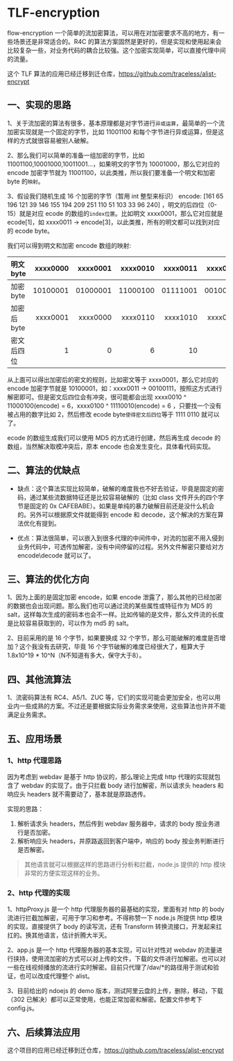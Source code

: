 # TLF-encryption

flow-encryption 一个简单的流加密算法，可以用在对加密要求不高的地方，有一些场景还是非常适合的。R4C 的算法方案固然是更好的，但是实现和使用起来会比较复杂一些，对业务代码的耦合比较强。这个加密实现简单，可以直接代理中间的流量。

这个 TLF 算法的应用已经迁移到迁仓库，https://github.com/traceless/alist-encrypt

## 一、实现的思路

1、关于流加密的算法有很多，基本原理都是对字节进行`异或运算`，最简单的一个流加密实现就是一个固定的字节，比如 11001100 和每个字节进行异或运算，但是这样的方式就很容易被别人破解。

2、那么我们可以简单的准备一组加密的字节，比如 11001100,10001000,10011001...，如果明文的字节为 10001000，那么它对应的 encode 加密字节就为 11001100，以此类推，所以我们要准备一个明文和加密 byte 的`映射`。

3、假设我们随机生成 16 个加密的字节（暂用 int 整型来标识） encode: [161 65 196 121 39 146 155 194 209 251 110 51 103 33 96 240] ，明文的后四位（0-15）就是对应 ecode 的数组的`index位置`。比如明文 xxxx0001，那么它对应就是 ecode[1]，如 xxxx0011 -> encode[3]，以此类推，所有的明文都可以找到对应的 ecode byte。

我们可以得到明文和加密 encode 数组的映射:

| 明文 byte   | xxxx0000 | xxxx0001 | xxxx0010 | xxxx0011 | xxxx0100 | ... |
| :---------- | -------: | -------: | -------: | -------: | -------: | --: |
| 加密 byte   | 10100001 | 01000001 | 11000100 | 01111001 | 00100111 | ... |
| 加密后 byte | xxxx0001 | xxxx0000 | xxxx0110 | xxxx1010 | xxxx0011 | ... |
| 密文后四位  |        1 |        0 |        6 |       10 |        3 | ... |

从上面可以得出加密后的密文的规则，比如密文等于 xxxx0001，那么它对应的 encode 加密字节就是 10100001，如：xxxx0011 -> 00100111，按照这方式进行解密即可。但是密文后四位会有冲突，很可能都会出现 xxxx0010 ^ 11000100(encode) = 6，xxxx0100 ^ 11110010(encode) = 6 ，只要找一个没有被占用的数字比如 2，然后修改 ecode byte`使得密文后四位`等于 1111 0110 就可以了。

ecode 的数组生成我们可以使用 MD5 的方式进行创建，然后再生成 decode 的数组，当然解决取模冲突后，原本 encode 也会发生变化，具体看代码实现。

## 二、算法的优缺点

- 缺点：这个算法实现比较简单，破解的难度我也不好去验证，毕竟是固定的密码，通过某些流数据特征还是比较容易破解的（比如 class 文件开头的四个字节是固定的 0x CAFEBABE）。如果是单纯的暴力破解目前还是没什么机会的。另外可以根据原文件就能得到 encode 和 decode，这个解决的方案在算法优化有提到。

- 优点：算法很简单，可以嵌入到很多代理的中间件中，对流的加密不用入侵到业务代码中，可透传加解密，没有中间停留的过程。另外文件解密只要给对方 encode\decode 就可以了。

## 三、算法的优化方向

1、因为上面的是固定加密 encode，如果 encode 泄露了，那么其他的已经加密的数据也会出现问题。那么我们也可以通过流的某些属性或特征作为 MD5 的 salt，这样每次生成的密码本也会不一样。比如传输的是文件，那么文件流的长度是比较容易获取到的，可以作为 md5 的 salt。

2、目前采用的是 16 个字节，如果要换成 32 个字节，那么可能破解的难度是否增加？这个我没有去研究，毕竟 16 个字节破解的难度已经很大了，粗算大于 1.8x10^19 \* 10^N（N不知道有多大，保守大于8）。

## 四、其他流算法

1、流密码算法有 RC4、A5/1、ZUC 等，它们的实现可能会更加安全，也可以用业内一些成熟的方案。不过还是要根据实际业务需求来使用，这些算法也许并不能满足业务需求。

## 五、应用场景

### 1、http 代理思路

因为考虑到 webdav 是基于 http 协议的，那么理论上完成 http 代理的实现就包含了 webdav 的实现了。由于只拦截 body 进行加解密，所以请求头 headers 和响应头 headers 就不需要动了，基本就是原路透传。

实现的思路：

1. 解析请求头 headers，然后传到 webdav 服务器中，请求的 body 按业务进行是否加密。
2. 解析响应头 headers，并原路返回到客户端中，响应的 body 按业务判断进行是否解密。

> 其他语言就可以根据这样的思路进行分析和拦截，node.js 提供的 http 模块非常的方便实现这样的业务。

### 2、http 代理的实现

1、httpProxy.js 是一个 http 代理服务器的最基础的实现，里面有对 http 的 body 流进行拦截加解密，可用于学习和参考。不得称赞一下 node.js 所提供 http 模块的实现，直接提供了 body 的读写流，还有 Transform 转换流接口，开发起来扛扛的。换其他语言，估计折腾大半天。

2、app.js 是一个 http 代理服务器的基本实现，可以针对性对 webdav 的流量进行挟持，使用流加密的方式可以对上传的文件，下载的文件进行加解密。也可以对一些在线视频播放的流进行实时解密。目前只代理了/dav/\*的路径用于测试和验证，也可以改成代理整个 alist。

3、目前给出的 ndoejs 的 demo 版本，测试阿里云盘的上传，删除，移动，下载（302 已解决）都可以正常使用，也能正常加密和解密。配置文件参考下 config.js。

## 六、后续算法应用

这个项目的应用已经迁移到迁仓库，https://github.com/traceless/alist-encrypt
